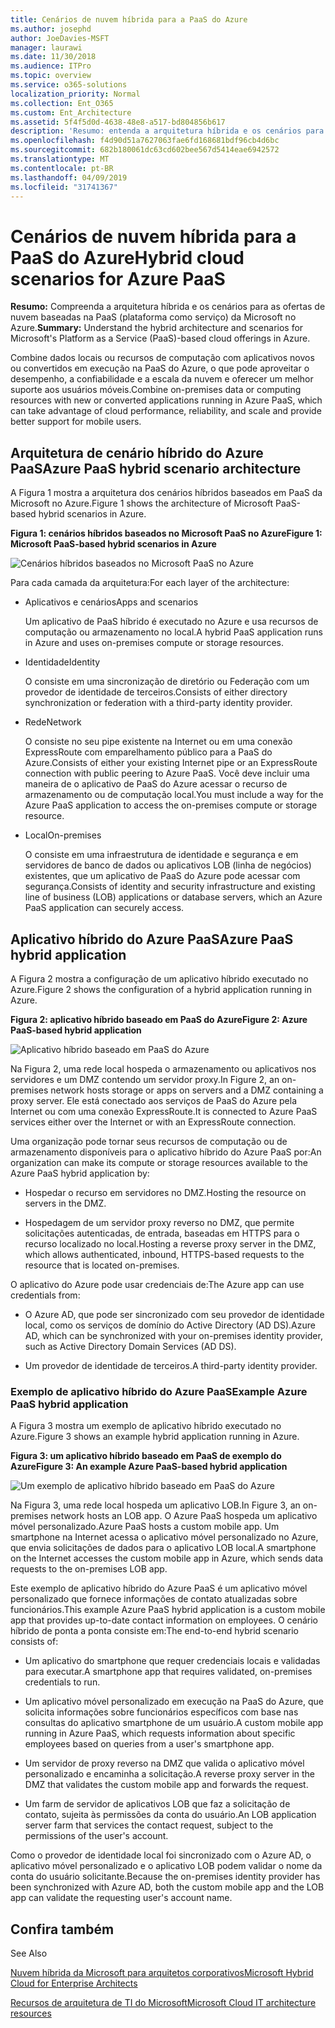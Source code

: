 ```yaml
---
title: Cenários de nuvem híbrida para a PaaS do Azure
ms.author: josephd
author: JoeDavies-MSFT
manager: laurawi
ms.date: 11/30/2018
ms.audience: ITPro
ms.topic: overview
ms.service: o365-solutions
localization_priority: Normal
ms.collection: Ent_O365
ms.custom: Ent_Architecture
ms.assetid: 5f4f5d0d-4638-48e8-a517-bd804856b617
description: 'Resumo: entenda a arquitetura híbrida e os cenários para ofertas de nuvem com base na PaaS (plataforma como serviço) da Microsoft no Azure.'
ms.openlocfilehash: f4d90d51a7627063fae6fd168681bdf96cb4d6bc
ms.sourcegitcommit: 682b180061dc63cd602bee567d5414eae6942572
ms.translationtype: MT
ms.contentlocale: pt-BR
ms.lasthandoff: 04/09/2019
ms.locfileid: "31741367"
---
```

# <a name="hybrid-cloud-scenarios-for-azure-paas"></a><span data-ttu-id="f75b8-103">Cenários de nuvem híbrida para a PaaS do Azure</span><span class="sxs-lookup"><span data-stu-id="f75b8-103">Hybrid cloud scenarios for Azure PaaS</span></span>

 <span data-ttu-id="f75b8-104">**Resumo:** Compreenda a arquitetura híbrida e os cenários para as ofertas de nuvem baseadas na PaaS (plataforma como serviço) da Microsoft no Azure.</span><span class="sxs-lookup"><span data-stu-id="f75b8-104">**Summary:** Understand the hybrid architecture and scenarios for Microsoft's Platform as a Service (PaaS)-based cloud offerings in Azure.</span></span>
  
<span data-ttu-id="f75b8-105">Combine dados locais ou recursos de computação com aplicativos novos ou convertidos em execução na PaaS do Azure, o que pode aproveitar o desempenho, a confiabilidade e a escala da nuvem e oferecer um melhor suporte aos usuários móveis.</span><span class="sxs-lookup"><span data-stu-id="f75b8-105">Combine on-premises data or computing resources with new or converted applications running in Azure PaaS, which can take advantage of cloud performance, reliability, and scale and provide better support for mobile users.</span></span> 
  
## <a name="azure-paas-hybrid-scenario-architecture"></a><span data-ttu-id="f75b8-106">Arquitetura de cenário híbrido do Azure PaaS</span><span class="sxs-lookup"><span data-stu-id="f75b8-106">Azure PaaS hybrid scenario architecture</span></span>

<span data-ttu-id="f75b8-107">A Figura 1 mostra a arquitetura dos cenários híbridos baseados em PaaS da Microsoft no Azure.</span><span class="sxs-lookup"><span data-stu-id="f75b8-107">Figure 1 shows the architecture of Microsoft PaaS-based hybrid scenarios in Azure.</span></span>
  
**<span data-ttu-id="f75b8-108">Figura 1: cenários híbridos baseados no Microsoft PaaS no Azure</span><span class="sxs-lookup"><span data-stu-id="f75b8-108">Figure 1: Microsoft PaaS-based hybrid scenarios in Azure</span></span>**

![Cenários híbridos baseados no Microsoft PaaS no Azure](media/Hybrid-Poster/Hybrid-Cloud-Stack-PaaS.png)
  
<span data-ttu-id="f75b8-110">Para cada camada da arquitetura:</span><span class="sxs-lookup"><span data-stu-id="f75b8-110">For each layer of the architecture:</span></span>
  
- <span data-ttu-id="f75b8-111">Aplicativos e cenários</span><span class="sxs-lookup"><span data-stu-id="f75b8-111">Apps and scenarios</span></span>
    
    <span data-ttu-id="f75b8-112">Um aplicativo de PaaS híbrido é executado no Azure e usa recursos de computação ou armazenamento no local.</span><span class="sxs-lookup"><span data-stu-id="f75b8-112">A hybrid PaaS application runs in Azure and uses on-premises compute or storage resources.</span></span>
    
- <span data-ttu-id="f75b8-113">Identidade</span><span class="sxs-lookup"><span data-stu-id="f75b8-113">Identity</span></span>
    
    <span data-ttu-id="f75b8-114">O consiste em uma sincronização de diretório ou Federação com um provedor de identidade de terceiros.</span><span class="sxs-lookup"><span data-stu-id="f75b8-114">Consists of either directory synchronization or federation with a third-party identity provider.</span></span>
    
- <span data-ttu-id="f75b8-115">Rede</span><span class="sxs-lookup"><span data-stu-id="f75b8-115">Network</span></span>
    
    <span data-ttu-id="f75b8-116">O consiste no seu pipe existente na Internet ou em uma conexão ExpressRoute com emparelhamento público para a PaaS do Azure.</span><span class="sxs-lookup"><span data-stu-id="f75b8-116">Consists of either your existing Internet pipe or an ExpressRoute connection with public peering to Azure PaaS.</span></span> <span data-ttu-id="f75b8-117">Você deve incluir uma maneira de o aplicativo de PaaS do Azure acessar o recurso de armazenamento ou de computação local.</span><span class="sxs-lookup"><span data-stu-id="f75b8-117">You must include a way for the Azure PaaS application to access the on-premises compute or storage resource.</span></span>
    
- <span data-ttu-id="f75b8-118">Local</span><span class="sxs-lookup"><span data-stu-id="f75b8-118">On-premises</span></span>
    
    <span data-ttu-id="f75b8-119">O consiste em uma infraestrutura de identidade e segurança e em servidores de banco de dados ou aplicativos LOB (linha de negócios) existentes, que um aplicativo de PaaS do Azure pode acessar com segurança.</span><span class="sxs-lookup"><span data-stu-id="f75b8-119">Consists of identity and security infrastructure and existing line of business (LOB) applications or database servers, which an Azure PaaS application can securely access.</span></span>
    
## <a name="azure-paas-hybrid-application"></a><span data-ttu-id="f75b8-120">Aplicativo híbrido do Azure PaaS</span><span class="sxs-lookup"><span data-stu-id="f75b8-120">Azure PaaS hybrid application</span></span>

<span data-ttu-id="f75b8-121">A Figura 2 mostra a configuração de um aplicativo híbrido executado no Azure.</span><span class="sxs-lookup"><span data-stu-id="f75b8-121">Figure 2 shows the configuration of a hybrid application running in Azure.</span></span>
  
**<span data-ttu-id="f75b8-122">Figura 2: aplicativo híbrido baseado em PaaS do Azure</span><span class="sxs-lookup"><span data-stu-id="f75b8-122">Figure 2: Azure PaaS-based hybrid application</span></span>**

![Aplicativo híbrido baseado em PaaS do Azure](media/Hybrid-Poster/Hybrid-Cloud-Stack-PaaS-Apps.png)
  
<span data-ttu-id="f75b8-124">Na Figura 2, uma rede local hospeda o armazenamento ou aplicativos nos servidores e um DMZ contendo um servidor proxy.</span><span class="sxs-lookup"><span data-stu-id="f75b8-124">In Figure 2, an on-premises network hosts storage or apps on servers and a DMZ containing a proxy server.</span></span> <span data-ttu-id="f75b8-125">Ele está conectado aos serviços de PaaS do Azure pela Internet ou com uma conexão ExpressRoute.</span><span class="sxs-lookup"><span data-stu-id="f75b8-125">It is connected to Azure PaaS services either over the Internet or with an ExpressRoute connection.</span></span>
  
<span data-ttu-id="f75b8-126">Uma organização pode tornar seus recursos de computação ou de armazenamento disponíveis para o aplicativo híbrido do Azure PaaS por:</span><span class="sxs-lookup"><span data-stu-id="f75b8-126">An organization can make its compute or storage resources available to the Azure PaaS hybrid application by:</span></span>
  
- <span data-ttu-id="f75b8-127">Hospedar o recurso em servidores no DMZ.</span><span class="sxs-lookup"><span data-stu-id="f75b8-127">Hosting the resource on servers in the DMZ.</span></span>
    
- <span data-ttu-id="f75b8-128">Hospedagem de um servidor proxy reverso no DMZ, que permite solicitações autenticadas, de entrada, baseadas em HTTPS para o recurso localizado no local.</span><span class="sxs-lookup"><span data-stu-id="f75b8-128">Hosting a reverse proxy server in the DMZ, which allows authenticated, inbound, HTTPS-based requests to the resource that is located on-premises.</span></span>
    
<span data-ttu-id="f75b8-129">O aplicativo do Azure pode usar credenciais de:</span><span class="sxs-lookup"><span data-stu-id="f75b8-129">The Azure app can use credentials from:</span></span>
  
- <span data-ttu-id="f75b8-130">O Azure AD, que pode ser sincronizado com seu provedor de identidade local, como os serviços de domínio do Active Directory (AD DS).</span><span class="sxs-lookup"><span data-stu-id="f75b8-130">Azure AD, which can be synchronized with your on-premises identity provider, such as Active Directory Domain Services (AD DS).</span></span>
    
- <span data-ttu-id="f75b8-131">Um provedor de identidade de terceiros.</span><span class="sxs-lookup"><span data-stu-id="f75b8-131">A third-party identity provider.</span></span>
    
### <a name="example-azure-paas-hybrid-application"></a><span data-ttu-id="f75b8-132">Exemplo de aplicativo híbrido do Azure PaaS</span><span class="sxs-lookup"><span data-stu-id="f75b8-132">Example Azure PaaS hybrid application</span></span>

<span data-ttu-id="f75b8-133">A Figura 3 mostra um exemplo de aplicativo híbrido executado no Azure.</span><span class="sxs-lookup"><span data-stu-id="f75b8-133">Figure 3 shows an example hybrid application running in Azure.</span></span>
  
**<span data-ttu-id="f75b8-134">Figura 3: um aplicativo híbrido baseado em PaaS de exemplo do Azure</span><span class="sxs-lookup"><span data-stu-id="f75b8-134">Figure 3: An example Azure PaaS-based hybrid application</span></span>**

![Um exemplo de aplicativo híbrido baseado em PaaS do Azure](media/Hybrid-Poster/Hybrid-Cloud-Stack-PaaS-Apps-Ex.png)
  
<span data-ttu-id="f75b8-136">Na Figura 3, uma rede local hospeda um aplicativo LOB.</span><span class="sxs-lookup"><span data-stu-id="f75b8-136">In Figure 3, an on-premises network hosts an LOB app.</span></span> <span data-ttu-id="f75b8-137">O Azure PaaS hospeda um aplicativo móvel personalizado.</span><span class="sxs-lookup"><span data-stu-id="f75b8-137">Azure PaaS hosts a custom mobile app.</span></span> <span data-ttu-id="f75b8-138">Um smartphone na Internet acessa o aplicativo móvel personalizado no Azure, que envia solicitações de dados para o aplicativo LOB local.</span><span class="sxs-lookup"><span data-stu-id="f75b8-138">A smartphone on the Internet accesses the custom mobile app in Azure, which sends data requests to the on-premises LOB app.</span></span>
  
<span data-ttu-id="f75b8-139">Este exemplo de aplicativo híbrido do Azure PaaS é um aplicativo móvel personalizado que fornece informações de contato atualizadas sobre funcionários.</span><span class="sxs-lookup"><span data-stu-id="f75b8-139">This example Azure PaaS hybrid application is a custom mobile app that provides up-to-date contact information on employees.</span></span> <span data-ttu-id="f75b8-140">O cenário híbrido de ponta a ponta consiste em:</span><span class="sxs-lookup"><span data-stu-id="f75b8-140">The end-to-end hybrid scenario consists of:</span></span>
  
- <span data-ttu-id="f75b8-141">Um aplicativo do smartphone que requer credenciais locais e validadas para executar.</span><span class="sxs-lookup"><span data-stu-id="f75b8-141">A smartphone app that requires validated, on-premises credentials to run.</span></span>
    
- <span data-ttu-id="f75b8-142">Um aplicativo móvel personalizado em execução na PaaS do Azure, que solicita informações sobre funcionários específicos com base nas consultas do aplicativo smartphone de um usuário.</span><span class="sxs-lookup"><span data-stu-id="f75b8-142">A custom mobile app running in Azure PaaS, which requests information about specific employees based on queries from a user's smartphone app.</span></span>
    
- <span data-ttu-id="f75b8-143">Um servidor de proxy reverso na DMZ que valida o aplicativo móvel personalizado e encaminha a solicitação.</span><span class="sxs-lookup"><span data-stu-id="f75b8-143">A reverse proxy server in the DMZ that validates the custom mobile app and forwards the request.</span></span>
    
- <span data-ttu-id="f75b8-144">Um farm de servidor de aplicativos LOB que faz a solicitação de contato, sujeita às permissões da conta do usuário.</span><span class="sxs-lookup"><span data-stu-id="f75b8-144">An LOB application server farm that services the contact request, subject to the permissions of the user's account.</span></span>
    
<span data-ttu-id="f75b8-145">Como o provedor de identidade local foi sincronizado com o Azure AD, o aplicativo móvel personalizado e o aplicativo LOB podem validar o nome da conta do usuário solicitante.</span><span class="sxs-lookup"><span data-stu-id="f75b8-145">Because the on-premises identity provider has been synchronized with Azure AD, both the custom mobile app and the LOB app can validate the requesting user's account name.</span></span>
  
## <a name="see-also"></a><span data-ttu-id="f75b8-146">Confira também
</span><span class="sxs-lookup"><span data-stu-id="f75b8-146">See Also</span></span>

[<span data-ttu-id="f75b8-147">Nuvem híbrida da Microsoft para arquitetos corporativos</span><span class="sxs-lookup"><span data-stu-id="f75b8-147">Microsoft Hybrid Cloud for Enterprise Architects</span></span>](microsoft-hybrid-cloud-for-enterprise-architects.md)
  
[<span data-ttu-id="f75b8-148">Recursos de arquitetura de TI do Microsoft</span><span class="sxs-lookup"><span data-stu-id="f75b8-148">Microsoft Cloud IT architecture resources</span></span>](microsoft-cloud-it-architecture-resources.md)

